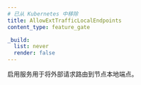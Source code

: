 ```yaml
---
# 已从 Kubernetes 中移除
title: AllowExtTrafficLocalEndpoints
content_type: feature_gate

_build:
  list: never
  render: false
---
```

<!--
# Removed from Kubernetes
title: AllowExtTrafficLocalEndpoints
content_type: feature_gate

_build:
  list: never
  render: false
-->

<!--
Enable a service to route external requests to node local endpoints.
-->
启用服务用于将外部请求路由到节点本地端点。
